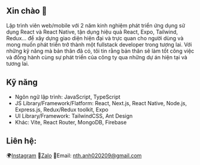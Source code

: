 ## Xin chào 👋

Lập trình viên web/mobile với 2 năm kinh nghiệm phát triển ứng dụng sử dụng React và React Native, tận dụng hiệu quả React, Expo, Tailwind, Redux... để xây dựng giao diện hiện đại và trực quan cho người dùng và mong muốn phát triển trở thành một fullstack developer trong tương lai. Với những kỹ năng mà bản thân đã có, tôi tin rằng bản thân sẽ làm tốt công việc và đồng hành cùng sự phát triển của công ty qua những dự án hiện tại và tương lai.

## Kỹ năng
- Ngôn ngữ lập trình: JavaScript, TypeScript
- JS Library/Framework/Flatform: React, Next.js, React Native, Node.js, Express.js, Redux/Redux toolkit, Expo
- UI Library/Framework: TailwindCSS, Ant Design
- Khác: Vite, React Router, MongoDB, Firebase

## Liên hệ:
🌍[Instagram](https://www.instagram.com/hoangfanh.99/)
💬[Zalo](https://zalo.me/0986359498)
📩Email: nth.anh020209@gmail.com
